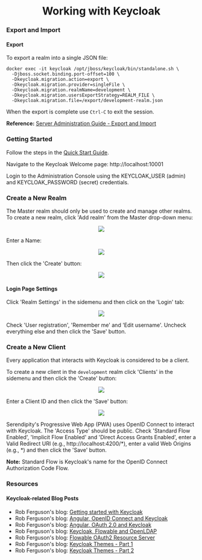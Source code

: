 <h1 align="center">Working with Keycloak</h1>

### Export and Import

#### Export

To export a realm into a single JSON file:

```
docker exec -it keycloak /opt/jboss/keycloak/bin/standalone.sh \
  -Djboss.socket.binding.port-offset=100 \
  -Dkeycloak.migration.action=export \
  -Dkeycloak.migration.provider=singleFile \
  -Dkeycloak.migration.realmName=development \
  -Dkeycloak.migration.usersExportStrategy=REALM_FILE \
  -Dkeycloak.migration.file=/export/development-realm.json
```

When the export is complete use `Ctrl-C` to exit the session.

**Reference:** [Server Administration Guide - Export and Import](https://www.keycloak.org/docs/latest/server_admin/index.html#_export_import)

### Getting Started

Follow the steps in the [Quick Start Guide](https://github.com/Robinyo/serendipity-api/blob/master/projects/spring-boot/docs/developer/quick-start-guide.md).

Navigate to the Keycloak Welcome page: http://localhost:10001

Login to the Administration Console using the KEYCLOAK_USER (admin) and KEYCLOAK_PASSWORD (secret) credentials.

### Create a New Realm

The Master realm should only be used to create and manage other realms. To create a new realm, click 'Add realm' from the Master drop-down menu:

<p align="center">
  <img src="https://github.com/Robinyo/serendipity-api/blob/master/projects/spring-boot/docs/screen-shots/master-drop-down-menu.png">
</p>

Enter a Name:

<p align="center">
  <img src="https://github.com/Robinyo/serendipity-api/blob/master/projects/spring-boot/docs/screen-shots/add-realm.png">
</p>

Then click the 'Create' button:

<p align="center">
  <img src="https://github.com/Robinyo/serendipity-api/blob/master/projects/spring-boot/docs/screen-shots/development-realm.png">
</p>

#### Login Page Settings

Click 'Realm Settings' in the sidemenu and then click on the 'Login' tab:

<p align="center">
  <img src="https://github.com/Robinyo/serendipity-api/blob/master/projects/spring-boot/docs/screen-shots/realm-settings-login.png">
</p>

Check 'User registration', 'Remember me' and 'Edit username'. Uncheck everything else and then click the 'Save' button.

### Create a New Client

Every application that interacts with Keycloak is considered to be a client.

To create a new client in the `development` realm click 'Clients' in the sidemenu and then click the 'Create' button:

<p align="center">
  <img src="https://github.com/Robinyo/serendipity-api/blob/master/projects/spring-boot/docs/screen-shots/add-client.png">
</p>

Enter a Client ID and then click the 'Save' button:

<p align="center">
  <img src="https://github.com/Robinyo/serendipity-api/blob/master/projects/spring-boot/docs/screen-shots/clients-settings.png">
</p>

Serendipity's Progressive Web App (PWA) uses OpenID Connect to interact with Keycloak. The 'Access Type' should be public.
Check 'Standard Flow Enabled', 'Implicit Flow Enabled' and 'Direct Access Grants Enabled', enter a Valid Redirect URI (e.g., http://localhost:4200/*), enter a valid Web Origins (e.g., *) and then click the 'Save' button.

**Note:** Standard Flow is Keycloak's name for the OpenID Connect Authorization Code Flow.

### Resources

#### Keycloak-related Blog Posts 

* Rob Ferguson's blog: [Getting started with Keycloak](https://robferguson.org/blog/2019/12/24/getting-started-with-keycloak/)
* Rob Ferguson's blog: [Angular, OpenID Connect and Keycloak](https://robferguson.org/blog/2019/12/29/angular-openid-connect-keycloak/)
* Rob Ferguson's blog: [Angular, OAuth 2.0 and Keycloak](https://robferguson.org/blog/2019/12/31/angular-oauth2-keycloak/)
* Rob Ferguson's blog: [Keycloak, Flowable and OpenLDAP](https://robferguson.org/blog/2020/01/03/keycloak-flowable-and-openldap/)
* Rob Ferguson's blog: [Flowable OAuth2 Resource Server](https://robferguson.org/blog/2020/02/05/flowable-oauth2-resource-server/)
* Rob Ferguson's blog: [Keycloak Themes - Part 1](https://robferguson.org/blog/2020/04/12/keycloak-themes-part-1/)
* Rob Ferguson's blog: [Keycloak Themes - Part 2](https://robferguson.org/blog/2020/04/17/keycloak-themes-part-2/)
